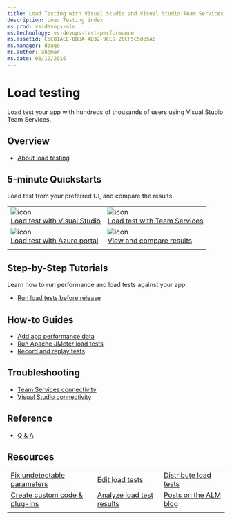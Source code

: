 ```yaml
---
title: Load Testing with Visual Studio and Visual Studio Team Services
description: Load Testing index
ms.prod: vs-devops-alm
ms.technology: vs-devops-test-performance
ms.assetid: C5C81ACE-0BBA-4D32-9CC9-28CF5C5865A6
ms.manager: douge
ms.author: ahomer
ms.date: 08/12/2016
---
```


# Load testing

Load test your app with hundreds of thousands of users using Visual Studio Team Services.

## Overview

* [About load testing](overview.md)

## 5-minute Quickstarts

Load test from your preferred UI, and compare the results.

| | |
| --- | --- |
| ![icon]()<br />[Load test with Visual Studio](getting-started-with-performance-testing.md) | ![icon]()<br />[Load test with Team Services](get-started-simple-cloud-load-test.md) |
| ![icon]()<br />[Load test with Azure portal](app-service-web-app-performance-test.md) | ![icon]()<br />[View and compare results](performance-reports.md) |
| | |

## Step-by-Step Tutorials

Learn how to run performance and load tests against your app.

* [Run load tests before release](run-performance-tests-app-before-release.md)

## How-to Guides

* [Add app performance data](get-performance-data-for-load-tests.md)
* [Run Apache JMeter load tests](get-started-jmeter-test.md)
* [Record and replay tests](record-and-replay-cloud-load-tests.md)

## Troubleshooting

* [Team Services connectivity](reference-qa.md#qaconnectts)
* [Visual Studio connectivity](reference-qa.md#troubleshooting)

## Reference

* [Q & A](reference-qa.md)

## Resources

| | | |
| --- | --- | --- |
| [Fix undetectable parameters](https://msdn.microsoft.com/library/ff460245%28v=vs.140%29.aspx) | [Edit load tests](https://msdn.microsoft.com/library/ff406975%28v=vs.140%29.aspx) | [Distribute load tests](https://msdn.microsoft.com/library/dd728093%28v=vs.140%29.aspx) |
| [Create custom code &amp; plug-ins](https://msdn.microsoft.com/library/ee923683%28v=vs.140%29.aspx) |  [Analyze load test results](https://msdn.microsoft.com/library/ee923686%28v=vs.140%29.aspx) | [Posts on the ALM blog](https://social.msdn.microsoft.com/Search/en-US?query=performance%20testing&beta=0&rn=Microsoft+Application+Lifecycle+Management&rq=site:https://blogs.msdn.microsoft.com/visualstudioalm&ac=4) |
| | | |
